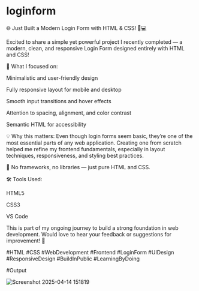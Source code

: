 # loginform

🌐 Just Built a Modern Login Form with HTML & CSS! 🎨💻

Excited to share a simple yet powerful project I recently completed — a modern, clean, and responsive Login Form designed entirely with HTML and CSS!

🔧 What I focused on:

Minimalistic and user-friendly design

Fully responsive layout for mobile and desktop

Smooth input transitions and hover effects

Attention to spacing, alignment, and color contrast

Semantic HTML for accessibility

💡 Why this matters:
Even though login forms seem basic, they’re one of the most essential parts of any web application. Creating one from scratch helped me refine my frontend fundamentals, especially in layout techniques, responsiveness, and styling best practices.

📌 No frameworks, no libraries — just pure HTML and CSS.

🛠️ Tools Used:

HTML5

CSS3

VS Code



This is part of my ongoing journey to build a strong foundation in web development. Would love to hear your feedback or suggestions for improvement! 🚀

#HTML #CSS #WebDevelopment #Frontend #LoginForm #UIDesign #ResponsiveDesign #BuildInPublic #LearningByDoing


#Output

![Screenshot 2025-04-14 151819](https://github.com/user-attachments/assets/25c1499d-862a-4993-a121-8da74f60cc88)
